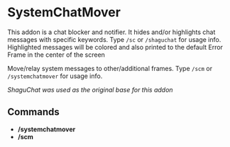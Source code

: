 # SystemChatMover

This addon is a chat blocker and notifier. It hides and/or highlights chat messages with specific keywords. Type `/sc` or `/shaguchat` for usage info. Highlighted messages will be colored and also printed to the default Error Frame in the center of the screen

Move/relay system messages to other/additional frames. Type `/scm` or `/systemchatmover` for usage info.

_ShaguChat was used as the original base for this addon_

## Commands

* **/systemchatmover**
* **/scm**
